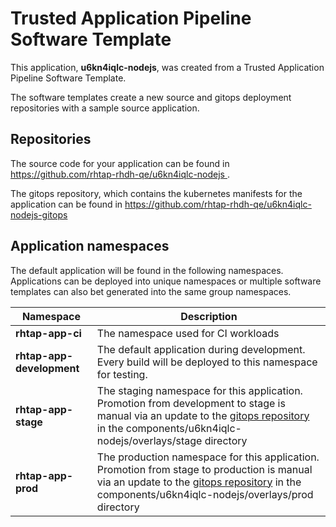 # Trusted Application Pipeline Software Template

This application, **u6kn4iqlc-nodejs**, was created from a Trusted Application Pipeline Software Template.

The software templates create a new source and gitops deployment repositories with a sample source application. 

## Repositories

The source code for your application can be found in [https://github.com/rhtap-rhdh-qe/u6kn4iqlc-nodejs ](https://github.com/rhtap-rhdh-qe/u6kn4iqlc-nodejs ).
 
The gitops repository, which contains the kubernetes manifests for the application can be found in 
[https://github.com/rhtap-rhdh-qe/u6kn4iqlc-nodejs-gitops ](https://github.com/rhtap-rhdh-qe/u6kn4iqlc-nodejs-gitops ) 

## Application namespaces 

The default application will be found in the following namespaces. Applications can be deployed into unique namespaces or multiple software templates can also bet generated into the same group namespaces.  

|  Namespace   |  Description   |  
| -------- | -------- |
| **rhtap-app-ci** | The namespace used for CI workloads |
| **rhtap-app-development** | The default application during development. Every build will be deployed to this namespace for testing. |
| **rhtap-app-stage** | The staging namespace for this application. Promotion from development to stage is manual via an update to the [gitops repository](https://github.com/rhtap-rhdh-qe/u6kn4iqlc-nodejs-gitops ) in the components/u6kn4iqlc-nodejs/overlays/stage directory |
| **rhtap-app-prod** | The production namespace for this application. Promotion from stage to production is manual via an update to the [gitops repository](https://github.com/rhtap-rhdh-qe/u6kn4iqlc-nodejs-gitops ) in the components/u6kn4iqlc-nodejs/overlays/prod directory |